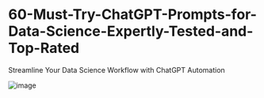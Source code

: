 # 60-Must-Try-ChatGPT-Prompts-for-Data-Science-Expertly-Tested-and-Top-Rated
Streamline Your Data Science Workflow with ChatGPT Automation

![image](https://github.com/user-attachments/assets/72e3694d-d4ce-4560-a252-2faae1b4ca74)

